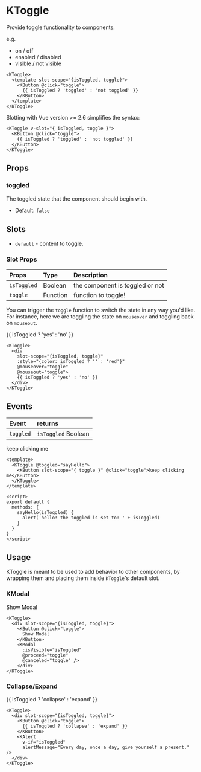 # KToggle

Provide toggle functionality to components.

e.g.

- on / off
- enabled / disabled
- visible / not visible

<KCard>
<KToggle slot="body">
  <template slot-scope="{isToggled, toggle}">
    <KButton @click="toggle">
      {{ isToggled ? 'toggled' : 'not toggled' }}
    </KButton>
  </template>
</KToggle>
</KCard>

```vue
<KToggle>
  <template slot-scope="{isToggled, toggle}">
    <KButton @click="toggle">
      {{ isToggled ? 'toggled' : 'not toggled' }}
    </KButton>
  </template>
</KToggle>
```

Slotting with Vue version >= 2.6 simplifies the syntax:

```vue
<KToggle v-slot="{ isToggled, toggle }">
  <KButton @click="toggle">
    {{ isToggled ? 'toggled' : 'not toggled' }}
  </KButton>
</KToggle>
```

## Props

### toggled

The toggled state that the component should begin with.

- Default: `false`

## Slots

- `default` - content to toggle.

### Slot Props

| Props       | Type     | Description                     |
| :---------- | :------- | :------------------------------ |
| `isToggled` | Boolean  | the component is toggled or not |
| `toggle`    | Function | function to toggle!             |

You can trigger the `toggle` function to switch the state in any way you'd like.
For instance, here we are toggling the state on `mouseover` and toggling back on
`mouseout`.

<KCard>
<KToggle slot="body" :toggled="true">
  <div
    slot-scope="{isToggled, toggle}"
    :style="{color: isToggled ? 'green' : 'red'}"
    @mouseover="toggle" 
    @mouseout="toggle">
    {{ isToggled ? 'yes' : 'no' }}
  </div>
</KToggle>
</KCard>

```vue
<KToggle>
  <div 
    slot-scope="{isToggled, toggle}"
    :style="{color: isToggled ? '' : 'red'}"
    @mouseover="toggle" 
    @mouseout="toggle">
    {{ isToggled ? 'yes' : 'no' }}
  </div>
</KToggle>
```

## Events

| Event     | returns             |
| :-------- | :------------------ |
| `toggled` | `isToggled` Boolean |

<KCard>
  <div slot="body">
    <KToggle @toggled="sayHello">
      <KButton slot-scope="{ toggle }" @click="toggle">keep clicking me</KButton>
    </KToggle>
  </div>
</KCard>

```vue
<template>
  <KToggle @toggled="sayHello">
    <KButton slot-scope="{ toggle }" @click="toggle">keep clicking me</KButton>
  </KToggle>
</template>

<script>
export default {
  methods: {
    sayHello(isToggled) {
      alert('hello! the toggled is set to: ' + isToggled)
    }
  }
}
</script>
```

## Usage

KToggle is meant to be used to add behavior to other components, by wrapping
them and placing them inside `KToggle`'s default slot.

### KModal

<KCard class="mt-3">
  <div slot="body">
    <KToggle>
      <div slot-scope="{isToggled, toggle}">
        <KButton @click="toggle">
          Show Modal
        </KButton>
        <KModal
          :isVisible="isToggled"
          @proceed="toggle"
          @canceled="toggle" />
        </div>
    </KToggle>
  </div>
</KCard>

```vue
<KToggle>
  <div slot-scope="{isToggled, toggle}">
    <KButton @click="toggle">
      Show Modal
    </KButton>
    <KModal
      :isVisible="isToggled"
      @proceed="toggle"
      @canceled="toggle" />
    </div>
</KToggle>
```

### Collapse/Expand

<KCard class="mt-2">
  <div slot="body">
    <KToggle>
      <div slot-scope="{isToggled, toggle}">
        <KButton @click="toggle">
          {{ isToggled ? 'collapse' : 'expand' }}
        </KButton>
        <KAlert 
          v-if="isToggled" 
          class="mt-3" 
          alertMessage="Every day, once a day, give yourself a present." />
      </div>
    </KToggle>
  </div>
</KCard>

```vue
<KToggle>
  <div slot-scope="{isToggled, toggle}">
    <KButton @click="toggle">
      {{ isToggled ? 'collapse' : 'expand' }}
    </KButton>
    <KAlert 
      v-if="isToggled" 
      alertMessage="Every day, once a day, give yourself a present." />
  </div>
</KToggle>
```


<script>
export default {
  methods: {
    sayHello (isToggled) {
      alert('hello! the toggled is set to: ' + isToggled)
    }
  }
}
</script>
